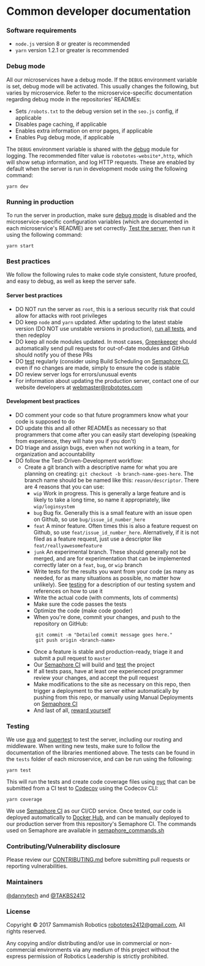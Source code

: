 # Common developer documentation

### Software requirements

* `node.js` version 8 or greater is recommended
* `yarn` version 1.2.1 or greater is recommended

### <a id="debugmode">Debug mode</a>

All our microservices have a debug mode. If the `DEBUG` environment variable is set, debug mode will be activated. This
usually changes the following, but varies by microservice. Refer to the microservice-specific documentation regarding debug
mode in the repositories' READMEs:

* Sets `/robots.txt` to the debug version set in the `seo.js` config, if applicable
* Disables page caching, if applicable
* Enables extra information on error pages, if applicable
* Enables Pug debug mode, if applicable

The `DEBUG` environment variable is shared with the [debug](https://www.npmjs.com/package/debug) module for logging. The
recommended filter value is `robototes-website*,http`, which will show setup information, and log HTTP requests. These are
enabled by default when the server is run in development mode using the following command:

```shell
yarn dev
```

### Running in production

To run the server in production, make sure [debug mode](#debugmode) is disabled and the
microservice-specific configuration variables (which are documented in each microservice's README) are set correctly.
[Test the server](#testing), then run it using the following command:

```shell
yarn start
```

### Best practices

We follow the following rules to make code style consistent, future proofed, and easy to debug, as well as keep the server
safe.

#### Server best practices

* DO NOT run the server as `root`, this is a serious security risk that could allow for attacks with root privileges
* DO keep `node` and `yarn` updated. After updating to the latest stable version (DO NOT use unstable versions in production),
  [run all tests](#testing), and then redeploy
* DO keep all node modules updated. In most cases, [Greenkeeper](https://greenkeeper.io) should automatically send pull
  requests for out-of-date modules and GitHub should notify you of these PRs
* DO [test](#testing) regularly (consider using Build Scheduling on [Semaphore CI](https://semaphoreci.com/robototes), even
  if no changes are made, simply to ensure the code is stable
* DO review server logs for errors/unusual events
* For information about updating the production server, contact one of our website developers at
[webmaster@robototes.com](mailto:webmaster@robototes.com)

#### Development best practices

* DO comment your code so that future programmers know what your code is supposed to do
* DO update this and all other READMEs as necessary so that programmers that come after you can easily start developing
  (speaking from experience, they will hate you if you don't)
* DO triage and assign bugs, even when not working in a team, for organization and accountability
* DO follow the Test-Driven-Development workflow:
  * Create a git branch with a descriptive name for what you are planning on creating:
    `git checkout -b branch-name-goes-here`. The branch name should be be named like this:
    `reason/descriptor`. There are 4 reasons that you can use:
      * `wip` Work in progress. This is generally a large feature and is likely to take a long time, so name it appropriately,
        like `wip/loginsystem`
      * `bug` Bug fix. Generally this is a small feature with an issue open on Github, so use `bug/issue_id_number_here`
      * `feat` A minor feature. Often times this is also a feature request on Github, so use `feat/issue_id_number_here`.
        Alernatively, if it is not filed as a feature request, just use a descriptor like `feat/reallyawesomefeature`
      * `junk` An experimental branch. These should generally not be merged, and are for experimentation that can be
        implemented correctly later on a `feat`, `bug`, or `wip` branch
    * Write tests for the results you want from your code (as many as needed, for as many situations as possible, no matter
      how unlikely). See [testing](#testing) for a description of our testing system and references on how to use it
    * Write the actual code (with comments, lots of comments)
    * Make sure the code passes the tests
    * Optimize the code (make code gooder)
    * When you're done, commit your changes, and push to the repository on GitHub:
    ```
        git commit -m "Detailed commit message goes here."
        git push origin <branch-name>
    ```
    * Once a feature is stable and production-ready, triage it and submit a pull request to `master`
    * Our [Semaphore CI](https://semaphoreci.com/robototes/) will build and [test](#testing) the project
    * If all tests pass, have at least one experienced programmer review your changes, and accept the pull request
    * Make modifications to the site as necessary on this repo, then trigger a deployment to the server either automatically
      by pushing from this repo, or manually using Manual Deployments on [Semaphore CI](https://semaphoreci.com/robototes/)
    * And last of all, [reward yourself](http://www.rinkworks.com/stupid/)

### <a id="testing">Testing</a>

We use [ava](https://www.npmjs.com/package/ava) and [supertest](https://www.npmjs.com/package/supertest) to test the server,
including our routing and middleware. When writing new tests, make sure to follow the documentation of the libraries
mentioned above. The tests can be found in the `tests` folder of each microservice, and can be run using the following:

```shell
yarn test
```

This will run the tests and create code coverage files using [nyc](https://www.npmjs.com/package/nyc) that can be submitted
from a CI test to [Codecov](https://codecov.io/gh/robototes/) using the Codecov CLI:

```shell
yarn coverage
```

We use [Semaphore CI](https://semaphoreci.com/robototes/robototes-website-api) as our CI/CD service. Once tested, our code is
deployed automatically to [Docker Hub](https://hub.docker.com/u/robototes/), and can be manually deployed to our production
server from this repository's Semaphore CI. The commands used on Semaphore are available in
[semaphore_commands.sh](https://github.com/robototes/robototes-website/blob/master/semaphore_commands.sh)

### Contributing/Vulnerability disclosure

Please review our [CONTRIBUTING.md](https://github.com/robototes/robototes-website/blob/master/CONTRIBUTING.md) before
submitting pull requests or reporting vulnerabilities.

### Maintainers

[@dannytech](https://github.com/dannytech) and
[@TAKBS2412](https://github.com/TAKBS2412)

### License

Copyright &copy; 2017 Sammamish Robotics <robototes2412@gmail.com>, All rights reserved.

Any copying and/or distributing and/or use in commercial or non-commercial environments
via any medium of this project without the express permission of Robotics Leadership is strictly prohibited.
